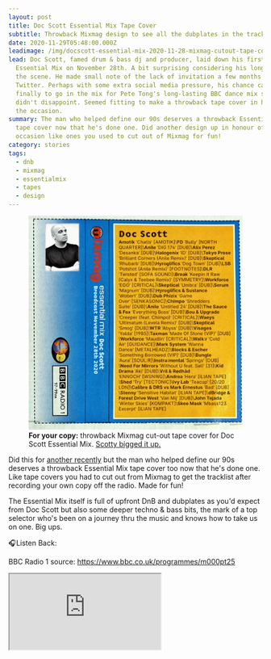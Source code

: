 ```yaml
---
layout: post
title: Doc Scott Essential Mix Tape Cover
subtitle: Throwback Mixmag design to see all the dubplates in the tracklist
date: 2020-11-29T05:48:00.000Z
leadimage: /img/docscott-essential-mix-2020-11-28-mixmag-cutout-tape-cover-1280x-continuumizm.jpg
lead: Doc Scott, famed drum & bass dj and producer, laid down his first Radio 1
  Essential Mix on November 28th. A bit surprising considering his longevity in
  the scene. He made small note of the lack of invitation a few months back on
  Twitter. Perhaps with some extra social media pressure, his chance came
  finally to go in the mix for Pete Tong's long-lasting BBC dance mix show and
  didn't disappoint. Seemed fitting to make a throwback tape cover in honour of
  the occasion.
summary: The man who helped define our 90s deserves a throwback Essential Mix
  tape cover now that he's done one. Did another design up in honour of the
  occasion like ones you used to cut out of Mixmag for fun!
category: stories
tags:
  - dnb
  - mixmag
  - essentialmix
  - tapes
  - design
---
```

<figure class="figure col-sm-6 float-md-right">
<a href="/img/docscott-essential-mix-2020-11-28-mixmag-cutout-tape-cover-1280x-continuumizm.jpg"><img src="/img/docscott-essential-mix-2020-11-28-mixmag-cutout-tape-cover-1280x-continuumizm.jpg" class="figure-img img-fluid" alt="Mixmag cutout tape cover designed for Doc Scott's Essential Mix, Nov 2020 by continuumizm."></a>
<figcaption class="figure-caption"><b>For your copy:</b> throwback Mixmag cut-out tape cover for Doc Scott Essential Mix. <a href="https://twitter.com/docscott31/status/1333159125602209795" class="text-dark" title="Tweet from Doc Scott, Nov 29 2020: 'I love this artwork'">Scotty bigged it up.</a>
</figure>

Did this for [another recently](/posts/sherelle-essential-mix-cutout-mixmag-tape-cover-throwback/) but the man who helped define our 90s deserves a throwback Essential Mix tape cover too now that he's done one. Like tape covers you had to cut out from Mixmag to get the tracklist after recording your own copy off the radio. Made for fun!

The Essential Mix itself is full of upfront DnB and dubplates as you'd expect from Doc Scott but also some deeper techno & bass bits, the mark of a top selector who's been on a journey thru the music and knows how to take us on one. Big ups.

🎧Listen Back:

BBC Radio 1 source: <https://www.bbc.co.uk/programmes/m000pt25>

<div class="embed-responsive embed-responsive-16by9" style="max-height:208px;">
  <iframe class="embed-responsive-item" style="max-height:166px;" src="https://w.soundcloud.com/player/?url=https%3A//api.soundcloud.com/tracks/937516861&color=%23ff5500&auto_play=false&hide_related=false&show_comments=true&show_user=true&show_reposts=false&show_teaser=true" seamless></iframe>
</div> 



